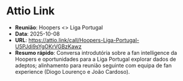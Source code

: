 # Attio Link

- **Reunião**: Hoopers <> Liga Portugal
- **Data**: 2025-10-08
- **URL**: https://attio.link/call/Hoopers-Liga-Portugal-U5PJdi9sYgOKrVGBzKawz
- **Resumo rápido**: Conversa introdutória sobre a fan intelligence da Hoopers e oportunidades para a Liga Portugal explorar dados de adeptos; alinhamento para reunião seguinte com equipa de fan experience (Diogo Lourenço e João Cardoso).
